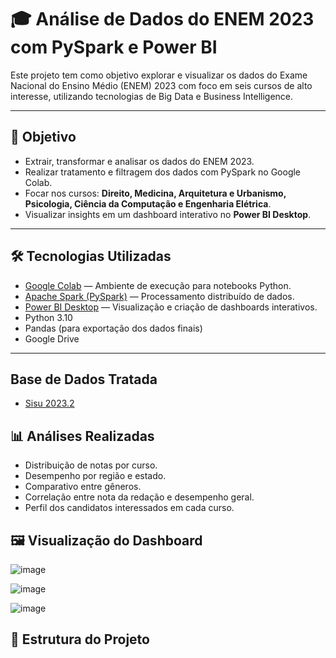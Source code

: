 # 🎓 Análise de Dados do ENEM 2023 com PySpark e Power BI

Este projeto tem como objetivo explorar e visualizar os dados do Exame Nacional do Ensino Médio (ENEM) 2023 com foco em seis cursos de alto interesse, utilizando tecnologias de Big Data e Business Intelligence.

---

## 📌 Objetivo

- Extrair, transformar e analisar os dados do ENEM 2023.
- Realizar tratamento e filtragem dos dados com PySpark no Google Colab.
- Focar nos cursos: **Direito, Medicina, Arquitetura e Urbanismo, Psicologia, Ciência da Computação e Engenharia Elétrica**.
- Visualizar insights em um dashboard interativo no **Power BI Desktop**.

---

## 🛠️ Tecnologias Utilizadas

- [Google Colab](https://colab.research.google.com/) — Ambiente de execução para notebooks Python.
- [Apache Spark (PySpark)](https://spark.apache.org/docs/latest/api/python/) — Processamento distribuído de dados.
- [Power BI Desktop](https://powerbi.microsoft.com/) — Visualização e criação de dashboards interativos.
- Python 3.10
- Pandas (para exportação dos dados finais)
- Google Drive

---
## Base de Dados Tratada
- [Sisu 2023.2](https://docs.google.com/spreadsheets/d/1FIrcJlatzRoxwVhOIqJnegcOl4xkUgQW/edit?usp=sharing&ouid=114190455052555726962&rtpof=true&sd=true)
## 📊 Análises Realizadas

- Distribuição de notas por curso.
- Desempenho por região e estado.
- Comparativo entre gêneros.
- Correlação entre nota da redação e desempenho geral.
- Perfil dos candidatos interessados em cada curso.

## 🖼️ Visualização do Dashboard
![image](https://github.com/user-attachments/assets/53e4869f-e90f-4afd-b2d7-f2dc6cff38d6)

![image](https://github.com/user-attachments/assets/ca9a86fd-75ac-4154-9965-6e068a327db1)

![image](https://github.com/user-attachments/assets/e341c94e-6824-4d82-8f88-f13eba562e7d)

## 📂 Estrutura do Projeto


